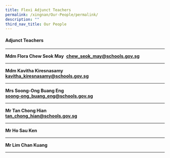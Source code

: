 ```yaml
---
title: Flexi Adjunct Teachers
permalink: /xingnan/Our-People/permalink/
description: ""
third_nav_title: Our People
---
```

#### Adjunct Teachers
***

**Mdm Flora Chew Seok May**&nbsp;
[**chew_seok_may@schools.gov.sg**](mailto:chew_Seok_May@schools.gov.sg)

***

**Mdm Kavitha Kiresnasamy**<br>
[**kavitha_kiresnasamy@schools.gov.sg**](mailto:Kavitha_Kiresnasamy@schools.gov.sg)

* * *

**Mrs Soong-Ong Buang Eng**<br>
[**soong-ong_buang_eng@schools.gov.sg**](mailto:soong-ong_buang_eng@schools.gov.sg)

* * *

**Mr Tan Chong Hian**<br>
[**tan_chong_hian@schools.gov.sg**](mailto:tan_chong_hian@schools.gov.sg)

***

**Mr Ho Sau Ken**<br>

* * *

**Mr Lim Chan Kuang**<br>

***